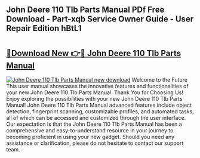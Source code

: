 ## John Deere 110 Tlb Parts Manual PDf Free Download - Part-xqb Service Owner Guide - User Repair Edition hBtL1

# <h2><a href="http://bc96260.oget.top/?id=John+Deere+110+Tlb+Parts+Manual">🔗Download New 👉🔴 John Deere 110 Tlb Parts Manual</a></h2>

[![John Deere 110 Tlb Parts Manual new download](https://i.imgur.com/5g1atiW.png)](http://bc96260.oget.top/?id=John+Deere+110+Tlb+Parts+Manual)
Welcome to the Future This user manual showcases the innovative features and functionalities of your new John Deere 110 Tlb Parts Manual. Thank You for Choosing Us! Enjoy exploring the possibilities with your new John Deere 110 Tlb Parts Manual! John Deere 110 Tlb Parts Manual advanced features include object detection, fingerprint scanning, customizable profiles, and automated tasks, all of which can be accessed and customized through the user interface. Our expectation is that the John Deere 110 Tlb Parts Manual has been a comprehensive and easy-to-understand resource in your journey to becoming proficient in using your new gadget. Should you need any assistance or clarification, please do not hesitate to contact our support team.
